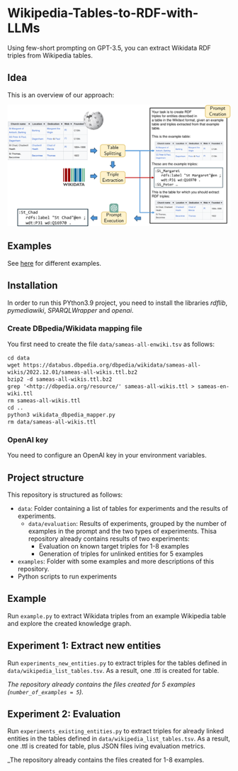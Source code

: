 # Wikipedia-Tables-to-RDF-with-LLMs

Using few-short prompting on GPT-3.5, you can extract Wikidata RDF triples from Wikipedia tables.

## Idea

This is an overview of our approach:

![Overview of our approach](images/approach.png)

## Examples

See [here](examples) for different examples.

## Installation

In order to run this PYthon3.9 project, you need to install the libraries *rdflib*, *pymediawiki*, *SPARQLWrapper* and *openai*.

### Create DBpedia/Wikidata mapping file

You first need to create the file `data/sameas-all-enwiki.tsv` as follows:

```
cd data
wget https://databus.dbpedia.org/dbpedia/wikidata/sameas-all-wikis/2022.12.01/sameas-all-wikis.ttl.bz2
bzip2 -d sameas-all-wikis.ttl.bz2
grep '<http://dbpedia.org/resource/' sameas-all-wikis.ttl > sameas-en-wiki.ttl
rm sameas-all-wikis.ttl
cd ..
python3 wikidata_dbpedia_mapper.py
rm data/sameas-all-wikis.ttl
```

### OpenAI key

You need to configure an OpenAI key in your environment variables.

## Project structure

This repository is structured as follows:
- `data`: Folder containing a list of tables for experiments and the results of experiments.
   - `data/evaluation`: Results of experiments, grouped by the number of examples in the prompt and the two types of experiments. Thisa repository already contains results of two experiments:
       - Evaluation on known target triples for 1-8 examples
       - Generation of triples for unlinked entities for 5 examples
- `examples`: Folder with some examples and more descriptions of this repository.
- Python scripts to run experiments

## Example

Run `example.py` to extract Wikidata triples from an example Wikipedia table and explore the created knowledge graph.

## Experiment 1: Extract new entities

Run `experiments_new_entities.py` to extract triples for the tables defined in `data/wikipedia_list_tables.tsv`. As a result, one .ttl is created for table.

_The repository already contains the files created for 5 examples (`number_of_examples = 5`)._

## Experiment 2: Evaluation

Run `experiments_existing_entities.py` to extract triples for already linked entities in the tables defined in `data/wikipedia_list_tables.tsv`. As a result, one .ttl is created for table, plus JSON files iving evaluation metrics.

_The repository already contains the files created for 1-8 examples.

